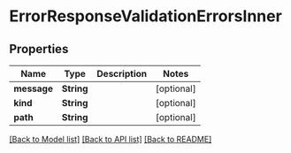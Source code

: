 # ErrorResponseValidationErrorsInner

## Properties
Name | Type | Description | Notes
------------ | ------------- | ------------- | -------------
**message** | **String** |  | [optional] 
**kind** | **String** |  | [optional] 
**path** | **String** |  | [optional] 

[[Back to Model list]](../README.md#documentation-for-models) [[Back to API list]](../README.md#documentation-for-api-endpoints) [[Back to README]](../README.md)


